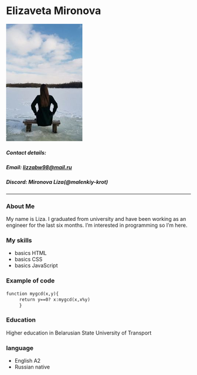 # **Elizaveta Mironova**
![My photo](https://github.com/malenkiy-krot/rsschool-cv/blob/gh-pages/img.png?raw=true)
##### *Contact details:*
##### Email: lizzabw98@mail.ru
##### Discord: Mironova Liza(@malenkiy-krot)
##### 
---
### About Me
 My name is Liza. I graduated from university and have been working as an engineer for the last six months. I’m interested in programming so I’m here.
### My skills
* basics HTML
* basics СSS
* basics JavaScript
### Example of code
```
function mygcd(x,y){
     return y==0? x:mygcd(x,x%y)
     }
```
### Education
Higher education in Belarusian State University of Transport
### language
* English A2
* Russian native
